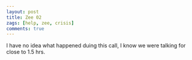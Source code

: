 ```yaml
---
layout: post
title: Zee 02
zags: [help, zee, crisis]
comments: true
---
```

I have no idea what happened duing this call, I know we were talking for close to 1.5 hrs.